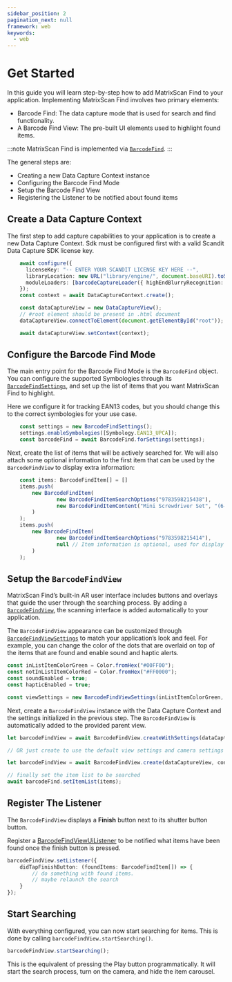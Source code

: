 ```yaml
---
sidebar_position: 2
pagination_next: null
framework: web
keywords:
  - web
---
```


# Get Started

In this guide you will learn step-by-step how to add MatrixScan Find to your application. Implementing MatrixScan Find involves two primary elements:

- Barcode Find: The data capture mode that is used for search and find functionality.
- A Barcode Find View: The pre-built UI elements used to highlight found items.

:::note
MatrixScan Find is implemented via [`BarcodeFind`](https://docs.scandit.com/data-capture-sdk/android/barcode-capture/api/barcode-find.html#class-scandit.datacapture.barcode.find.BarcodeFind).
:::

The general steps are:

- Creating a new Data Capture Context instance
- Configuring the Barcode Find Mode
- Setup the Barcode Find View
- Registering the Listener to be notified about found items

## Create a Data Capture Context

The first step to add capture capabilities to your application is to create a new Data Capture Context. Sdk must be configured first with a valid Scandit Data Capture SDK license key.

```typescript
    await configure({
      licenseKey: "-- ENTER YOUR SCANDIT LICENSE KEY HERE --",
      libraryLocation: new URL("library/engine/", document.baseURI).toString(),
      moduleLoaders: [barcodeCaptureLoader({ highEndBlurryRecognition: false })],
    });
    const context = await DataCaptureContext.create();

    const dataCaptureView = new DataCaptureView();
    // #root element should be present in .html document
    dataCaptureView.connectToElement(document.getElementById("root"));

    await dataCaptureView.setContext(context);
```

## Configure the Barcode Find Mode

The main entry point for the Barcode Find Mode is the `BarcodeFind` object. You can configure the supported Symbologies through its [`BarcodeFindSettings`](https://docs.scandit.com/data-capture-sdk/android/barcode-capture/api/barcode-find-settings.html#class-scandit.datacapture.barcode.find.BarcodeFindSettings), and set up the list of items that you want MatrixScan Find to highlight.

Here we configure it for tracking EAN13 codes, but you should change this to the correct symbologies for your use case.

```typescript
    const settings = new BarcodeFindSettings();
    settings.enableSymbologies([Symbology.EAN13_UPCA]);
    const barcodeFind = await BarcodeFind.forSettings(settings);
```

Next, create the list of items that will be actively searched for. We will also attach some optional information to the first item that can be used by the `BarcodeFindView` to display extra information:

```typescript
    const items: BarcodeFindItem[] = []
    items.push(
        new BarcodeFindItem(
                new BarcodeFindItemSearchOptions("9783598215438"),
                new BarcodeFindItemContent("Mini Screwdriver Set", "(6-Piece)", null)
        )
    );
    items.push(
        new BarcodeFindItem(
                new BarcodeFindItemSearchOptions("9783598215414"),
                null // Item information is optional, used for display only
        )
    );
```

## Setup the `BarcodeFindView`

MatrixScan Find’s built-in AR user interface includes buttons and overlays that guide the user through the searching process. By adding a [`BarcodeFindView`](https://docs.scandit.com/data-capture-sdk/android/barcode-capture/api/ui/barcode-find-view.html#class-scandit.datacapture.barcode.find.ui.BarcodeFindView), the scanning interface is added automatically to your application.

The `BarcodeFindView` appearance can be customized through [`BarcodeFindViewSettings`](https://docs.scandit.com/data-capture-sdk/android/barcode-capture/api/ui/barcode-find-view-settings.html#class-scandit.datacapture.barcode.find.ui.BarcodeFindViewSettings) to match your application’s look and feel. For example, you can change the color of the dots that are overlaid on top of the items that are found and enable sound and haptic alerts.

```typescript
const inListItemColorGreen = Color.fromHex("#00FF00");
const notInListItemColorRed = Color.fromHex("#FF0000");
const soundEnabled = true;
const hapticEnabled = true;

const viewSettings = new BarcodeFindViewSettings(inListItemColorGreen, notInListItemColorRed, soundEnabled, hapticEnabled);
```

Next, create a `BarcodeFindView` instance with the Data Capture Context and the settings initialized in the previous step. The `BarcodeFindView` is automatically added to the provided parent view.

```typescript
let barcodeFindView = await BarcodeFindView.createWithSettings(dataCaptureView, context, barcodeFind, viewSettings);

// OR just create to use the default view settings and camera settings

let barcodeFindView = await BarcodeFindView.create(dataCaptureView, context, barcodeFind);

// finally set the item list to be searched
await barcodeFind.setItemList(items);
```

## Register The Listener

The `BarcodeFindView` displays a **Finish** button next to its shutter button button. 

Register a [BarcodeFindViewUiListener](https://docs.scandit.com/data-capture-sdk/android/barcode-capture/api/ui/barcode-find-view.html#interface-scandit.datacapture.barcode.find.ui.IBarcodeFindViewUiListener) to be notified what items have been found once the finish button is pressed.

```typescript
barcodeFindView.setListener({
    didTapFinishButton: (foundItems: BarcodeFindItem[]) => {
        // do something with found items.
        // maybe relaunch the search
    }
});
```

## Start Searching

With everything configured, you can now start searching for items. This is done by calling `barcodeFindView.startSearching()`.

```typescript
barcodeFindView.startSearching();
```

This is the equivalent of pressing the Play button programmatically. It will start the search process, turn on the camera, and hide the item carousel.
